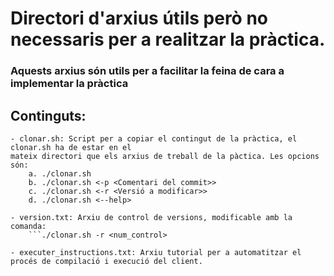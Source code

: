 # Directori d'arxius útils però no necessaris per a realitzar la pràctica.

### Aquests arxius són utils per a facilitar la feina de cara a implementar la pràctica

## Continguts:

    - clonar.sh: Script per a copiar el contingut de la pràctica, el clonar.sh ha de estar en el
    mateix directori que els arxius de treball de la pàctica. Les opcions són:
        a. ./clonar.sh
        b. ./clonar.sh <-p <Comentari del commit>>
        c. ./clonar.sh <-r <Versió a modificar>>
        d. ./clonar.sh <--help>

    - version.txt: Arxiu de control de versions, modificable amb la comanda:
        ```./clonar.sh -r <num_control>
    
    - executer_instructions.txt: Arxiu tutorial per a automatitzar el procés de compilació i execució del client.